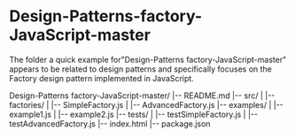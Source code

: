 # Design-Patterns-factory-JavaScript-master
The folder a quick example for"Design-Patterns factory-JavaScript-master" appears to be related to design patterns and specifically focuses on the Factory design pattern implemented in JavaScript.


Design-Patterns factory-JavaScript-master/
|-- README.md
|-- src/
|   |-- factories/
|       |-- SimpleFactory.js
|       |-- AdvancedFactory.js
|-- examples/
|   |-- example1.js
|   |-- example2.js
|-- tests/
|   |-- testSimpleFactory.js
|   |-- testAdvancedFactory.js
|-- index.html
|-- package.json
